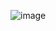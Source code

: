 ![image](https://user-images.githubusercontent.com/37501487/236270488-a486b1fd-3bce-414c-aeee-f8746da7e697.png)

